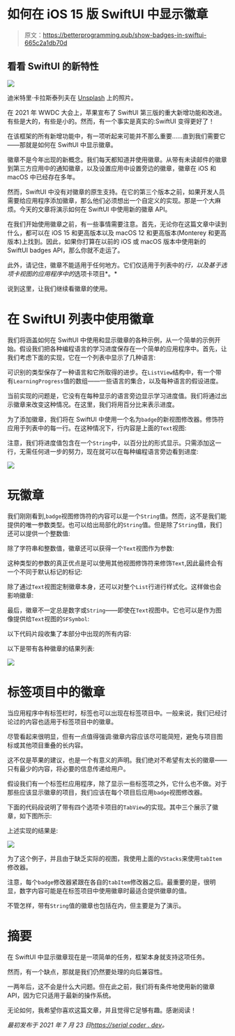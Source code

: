 # 如何在 iOS 15 版 SwiftUI 中显示徽章

> 原文：<https://betterprogramming.pub/show-badges-in-swiftui-665c2a1db70d>

## 看看 SwiftUI 的新特性

![](img/5cc8aaee48b7b8d00a89de4a82018c65.png)

迪米特里·卡拉斯泰列夫在 [Unsplash](https://unsplash.com/s/photos/iphone?utm_source=unsplash&utm_medium=referral&utm_content=creditCopyText) 上的照片。

在 2021 年 WWDC 大会上，苹果宣布了 SwiftUI 第三版的重大新增功能和改进。有些是大的，有些是小的。然而，有一个事实是真实的:SwiftUI 变得更好了！

在该框架的所有新增功能中，有一项听起来可能并不那么重要……直到我们需要它——那就是如何在 SwiftUI 中显示徽章。

徽章不是今年出现的新概念。我们每天都知道并使用徽章。从带有未读邮件的徽章到第三方应用中的通知徽章，以及设置应用中设置旁边的徽章，徽章在 iOS 和 macOS 中已经存在多年。

然而，SwiftUI 中没有对徽章的原生支持。在它的第三个版本之前，如果开发人员需要给应用程序添加徽章，那么他们必须想出一个自定义的实现。那是一个大麻烦。今天的文章将演示如何在 SwiftUI 中使用新的徽章 API。

在我们开始使用徽章之前，有一些事情需要注意。首先，无论你在这篇文章中读到什么，都可以在 iOS 15 和更高版本以及 macOS 12 和更高版本(Monterey 和更高版本)上找到。因此，如果你打算在以前的 iOS 或 macOS 版本中使用新的 SwiftUI badges API，那么你就不走运了。

此外，请记住，徽章不能适用于任何地方。它们仅适用于列表中的*行，以及基于选项卡视图的应用程序中的*选项卡项目*。*

说到这里，让我们继续看徽章的使用。

# 在 SwiftUI 列表中使用徽章

我们将涵盖如何在 SwiftUI 中使用和显示徽章的各种示例，从一个简单的示例开始。假设我们把各种编程语言的学习进度保存在一个简单的应用程序中。首先，让我们考虑下面的实现，它在一个列表中显示了几种语言:

可识别的类型保存了一种语言和它所取得的进步。在`ListView`结构中，有一个带有`LearningProgress`值的数组——一些语言的集合，以及每种语言的假设进度。

当前实现的问题是，它没有在每种显示的语言旁边显示学习进度值。我们将通过出示徽章来改变这种情况。在这里，我们将用百分比来表示进度。

为了添加徽章，我们将在 SwiftUI 中使用一个名为`badge`的新视图修改器。修饰符应用于列表中的每一行。在这种情况下，行内容是上面的`Text`视图:

注意，我们将进度值包含在一个`String`中，以百分比的形式显示。只需添加这一行，无需任何进一步的努力，现在就可以在每种编程语言旁边看到进度:

![](img/8165e0ca9b4d47117a1f0f927b95096a.png)

# 玩徽章

我们刚刚看到,`badge`视图修饰符的内容可以是一个`String`值。然而，这不是我们能提供的唯一参数类型。也可以给出局部化的`String`值。但是除了`String`值，我们还可以提供一个整数值:

除了字符串和整数值，徽章还可以获得一个`Text`视图作为参数:

这种类型的参数的真正优点是可以使用其他视图修饰符来修饰`Text`,因此最终会有一个不同于默认标记的标记:

除了通过`Text`视图定制徽章本身，还可以对整个`List`行进行样式化。这样做也会影响徽章:

最后，徽章不一定总是数字或`String`——即使在`Text`视图中。它也可以是作为图像提供给`Text`视图的`SFSymbol`:

以下代码片段收集了本部分中出现的所有内容:

以下是带有各种徽章的结果列表:

![](img/cccb67716a8f2b02acee8dcb3c73ff4e.png)

# 标签项目中的徽章

当应用程序中有标签栏时，标签也可以出现在标签项目中。一般来说，我们已经讨论过的内容也适用于标签项目中的徽章。

尽管看起来很明显，但有一点值得强调:徽章内容应该尽可能简短，避免与项目图标或其他项目重叠的长内容。

这不仅是苹果的建议，也是一个有意义的声明。我们绝对不希望有太长的徽章——只有最少的内容，将必要的信息传递给用户。

假设我们有一个标签栏应用程序，除了显示一些标签项之外，它什么也不做。对于那些应该显示徽章的项目，我们应该在每个项目后应用`badge`视图修改器。

下面的代码段说明了带有四个选项卡项目的`TabView`的实现。其中三个展示了徽章，如下图所示:

上述实现的结果是:

![](img/6e2aac19f736d02c0c13ec42a5a6454e.png)

为了这个例子，并且由于缺乏实际的视图，我使用上面的`VStacks`来使用`tabItem`修改器。

注意，每个`badge`修改器紧跟在各自的`tabItem`修改器之后。最重要的是，很明显，数字内容可能是在标签项目中使用徽章时最适合提供徽章的值。

不管怎样，带有`String`值的徽章也包括在内，但主要是为了演示。

# 摘要

在 SwiftUI 中显示徽章现在是一项简单的任务，框架本身就支持这项任务。

然而，有一个缺点，那就是我们仍然要处理的向后兼容性。

一两年后，这不会是什么大问题。但在此之前，我们将有条件地使用新的徽章 API，因为它只适用于最新的操作系统。

无论如何，我希望你喜欢这篇文章，并且觉得它足够有趣。感谢阅读！

*最初发布于 2021 年 7 月 23 日*[*https://serial coder . dev*](https://serialcoder.dev/text-tutorials/swiftui/show-badges-in-swiftui/)*。*